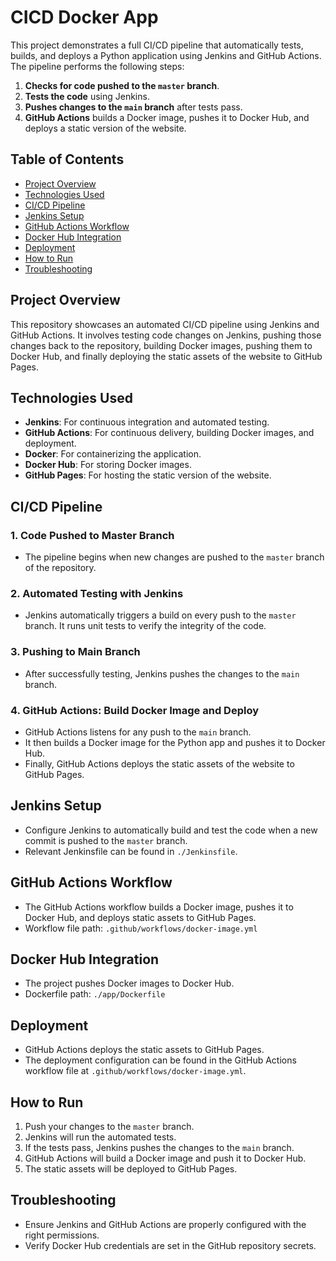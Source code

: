# CICD Docker App

This project demonstrates a full CI/CD pipeline that automatically tests, builds, and deploys a Python application using Jenkins and GitHub Actions. The pipeline performs the following steps:

1. **Checks for code pushed to the `master` branch**.
2. **Tests the code** using Jenkins.
3. **Pushes changes to the `main` branch** after tests pass.
4. **GitHub Actions** builds a Docker image, pushes it to Docker Hub, and deploys a static version of the website.

## Table of Contents
- [Project Overview](#project-overview)
- [Technologies Used](#technologies-used)
- [CI/CD Pipeline](#cicd-pipeline)
- [Jenkins Setup](#jenkins-setup)
- [GitHub Actions Workflow](#github-actions-workflow)
- [Docker Hub Integration](#docker-hub-integration)
- [Deployment](#deployment)
- [How to Run](#how-to-run)
- [Troubleshooting](#troubleshooting)

## Project Overview
This repository showcases an automated CI/CD pipeline using Jenkins and GitHub Actions. It involves testing code changes on Jenkins, pushing those changes back to the repository, building Docker images, pushing them to Docker Hub, and finally deploying the static assets of the website to GitHub Pages.

## Technologies Used
- **Jenkins**: For continuous integration and automated testing.
- **GitHub Actions**: For continuous delivery, building Docker images, and deployment.
- **Docker**: For containerizing the application.
- **Docker Hub**: For storing Docker images.
- **GitHub Pages**: For hosting the static version of the website.

## CI/CD Pipeline

### 1. **Code Pushed to Master Branch**
- The pipeline begins when new changes are pushed to the `master` branch of the repository.

### 2. **Automated Testing with Jenkins**
- Jenkins automatically triggers a build on every push to the `master` branch. It runs unit tests to verify the integrity of the code.
  
### 3. **Pushing to Main Branch**
- After successfully testing, Jenkins pushes the changes to the `main` branch.

### 4. **GitHub Actions: Build Docker Image and Deploy**
- GitHub Actions listens for any push to the `main` branch.
- It then builds a Docker image for the Python app and pushes it to Docker Hub.
- Finally, GitHub Actions deploys the static assets of the website to GitHub Pages.

## Jenkins Setup

- Configure Jenkins to automatically build and test the code when a new commit is pushed to the `master` branch.
- Relevant Jenkinsfile can be found in `./Jenkinsfile`.

## GitHub Actions Workflow

- The GitHub Actions workflow builds a Docker image, pushes it to Docker Hub, and deploys static assets to GitHub Pages.
- Workflow file path: `.github/workflows/docker-image.yml`

## Docker Hub Integration

- The project pushes Docker images to Docker Hub.
- Dockerfile path: `./app/Dockerfile`

## Deployment

- GitHub Actions deploys the static assets to GitHub Pages.
- The deployment configuration can be found in the GitHub Actions workflow file at `.github/workflows/docker-image.yml`.

## How to Run

1. Push your changes to the `master` branch.
2. Jenkins will run the automated tests.
3. If the tests pass, Jenkins pushes the changes to the `main` branch.
4. GitHub Actions will build a Docker image and push it to Docker Hub.
5. The static assets will be deployed to GitHub Pages.

## Troubleshooting

- Ensure Jenkins and GitHub Actions are properly configured with the right permissions.
- Verify Docker Hub credentials are set in the GitHub repository secrets.
